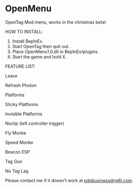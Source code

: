 # OpenMenu
OpenTag Mod menu, works in the christmas beta!

HOW TO INSTALL:
1. Install BepInEx.
2. Start OpenTag then quit out.
3. Place OpenMenu1.0.dll in BepInEx/plugins.
4. Start the game and hold X.

FEATURE LIST:

Leave

Refresh Photon

Platforms

Sticky Platforms

Invisible Platforms

Noclip (left controller trigger)

Fly Monke

Speed Monke

Beacon ESP

Tag Gun

No Tag Lag



Please contact me if it doesn't work at pdpbusiness@re6l.com.
